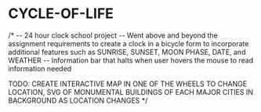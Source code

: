 # CYCLE-OF-LIFE
/* 
-- 24 hour clock school project
-- Went above and beyond the assignment requirements to create a clock in a bicycle form to incorporate additional features such as SUNRISE, SUNSET, MOON       PHASE, DATE, and WEATHER
-- Information bar that halts when user hovers the mouse to read information needed

TODO: CREATE INTERACTIVE MAP IN ONE OF THE WHEELS TO CHANGE LOCATION, SVG OF MONUMENTAL BUILDINGS OF EACH MAJOR CITIES IN BACKGROUND AS LOCATION CHANGES
*/
